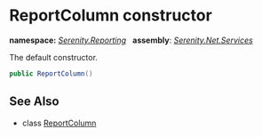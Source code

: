 # ReportColumn constructor
**namespace:** *[Serenity.Reporting](../../README.md#serenity.reporting-namespace)*   **assembly**: *[Serenity.Net.Services](../../README.md)*

The default constructor.

```csharp
public ReportColumn()
```

## See Also

* class [ReportColumn](../ReportColumn.md)